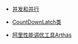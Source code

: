 
- [并发和并行](./docs/javathread/并发和并行.md)

- [CountDownLatch类](./docs/javathread/CountDownLatch.md)

- [阿里性能调优工具Arthas](./docs/javathread/阿里性能调优工具Arthas.md)

  
  
  
